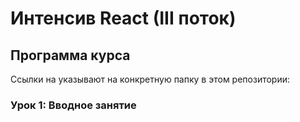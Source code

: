 # Интенсив React (III поток)

## Программа курса

Ссылки на указывают на конкретную папку в этом репозитории:

### **Урок 1**: Вводное занятие